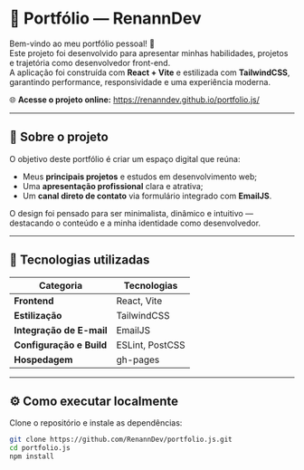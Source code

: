 # 💼 Portfólio — RenannDev

Bem-vindo ao meu portfólio pessoal! 🚀  
Este projeto foi desenvolvido para apresentar minhas habilidades, projetos e trajetória como desenvolvedor front-end.  
A aplicação foi construída com **React + Vite** e estilizada com **TailwindCSS**, garantindo performance, responsividade e uma experiência moderna.

🌐 **Acesse o projeto online:** 
https://renanndev.github.io/portfolio.js/

---

## 🧠 Sobre o projeto

O objetivo deste portfólio é criar um espaço digital que reúna:
- Meus **principais projetos** e estudos em desenvolvimento web;
- Uma **apresentação profissional** clara e atrativa;
- Um **canal direto de contato** via formulário integrado com **EmailJS**.

O design foi pensado para ser minimalista, dinâmico e intuitivo — destacando o conteúdo e a minha identidade como desenvolvedor.

---

## 🧩 Tecnologias utilizadas

| Categoria | Tecnologias |
|------------|--------------|
| **Frontend** | React, Vite |
| **Estilização** | TailwindCSS |
| **Integração de E-mail** | EmailJS |
| **Configuração e Build** | ESLint, PostCSS |
| **Hospedagem** | gh-pages |

---

## ⚙️ Como executar localmente

Clone o repositório e instale as dependências:

```bash
git clone https://github.com/RenannDev/portfolio.js.git
cd portfolio.js
npm install
